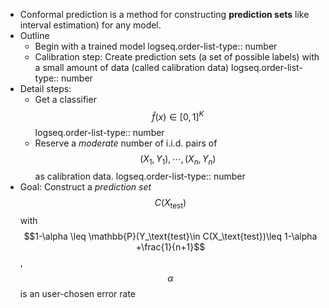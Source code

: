 - Conformal prediction is a method for constructing **prediction sets** like interval estimation) for any model.
- Outline
	- Begin with a trained model
	  logseq.order-list-type:: number
	- Calibration step: Create prediction sets (a set of possible labels)  with a small amount of data (called calibration data)
	  logseq.order-list-type:: number
- Detail steps:
	- Get a classifier $$\hat{f}(x)\in[0,1]^K$$
	  logseq.order-list-type:: number
	- Reserve a *moderate* number of i.i.d. pairs of $$(X_1, Y_1), \cdots, (X_n, Y_n)$$ as calibration data.
	  logseq.order-list-type:: number
- Goal: Construct a *prediction set* $$C(X_\text{test})$$ with $$1-\alpha \leq \mathbb{P}(Y_\text{test}\in C(X_\text{test})\leq 1-\alpha +\frac{1}{n+1}$$, $$\alpha$$ is an user-chosen error rate